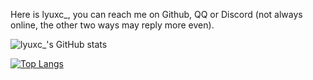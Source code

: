 Here is lyuxc_, you can reach me on Github, QQ or Discord (not always online, the other two ways may reply more even).

![lyuxc_'s GitHub stats](https://github-readme-stats.vercel.app/api?username=lyuxc-unknow&show_icons=true&theme=prussian)

[![Top Langs](https://github-readme-stats.vercel.app/api/top-langs/?username=lyuxc-unknow&layout=compact&theme=prussian )](https://github.com/lyuxc-unknow/github-readme-stats)
